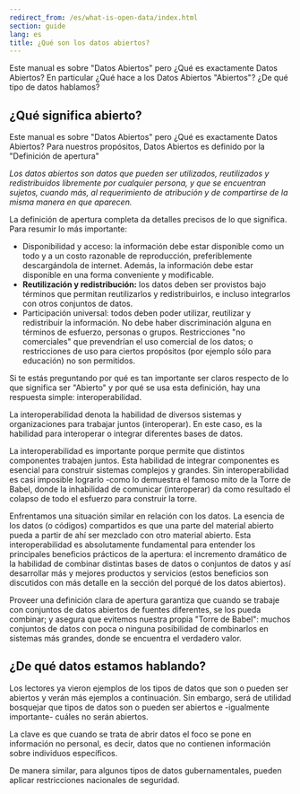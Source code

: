 ```yaml
---
redirect_from: /es/what-is-open-data/index.html
section: guide
lang: es
title: ¿Qué son los datos abiertos?
---
```


Este manual es sobre "Datos Abiertos" pero ¿Qué es exactamente Datos Abiertos? En particular ¿Qué hace a los Datos Abiertos "Abiertos"? ¿De qué tipo de datos hablamos?

## ¿Qué significa abierto?

Este manual es sobre "Datos Abiertos" pero ¿Qué es exactamente Datos Abiertos? Para nuestros propósitos, Datos Abiertos es definido por la "Definición de apertura"

*Los datos abiertos son datos que pueden ser utilizados, reutilizados y redistribuidos libremente por cualquier persona, y que se encuentran sujetos, cuando más, al requerimiento de atribución y de compartirse de la misma manera en que aparecen.*

La definición de apertura completa da detalles precisos de lo que significa. Para resumir lo más importante:

-   Disponibilidad y acceso: la información debe estar disponible como un todo y a un costo razonable de reproducción, preferiblemente descargándola de internet. Además, la información debe estar disponible en una forma conveniente y modificable.
-   **Reutilización y redistribución:** los datos deben ser provistos bajo términos que permitan reutilizarlos y redistribuirlos, e incluso integrarlos con otros conjuntos de datos.
-   Participación universal: todos deben poder utilizar, reutilizar y redistribuir la información. No debe haber discriminación alguna en términos de esfuerzo, personas o grupos. Restricciones "no comerciales" que prevendrían el uso comercial de los datos; o restricciones de uso para ciertos propósitos (por ejemplo sólo para educación) no son permitidos.

Si te estás preguntando por qué es tan importante ser claros respecto de lo que significa ser "Abierto" y por qué se usa esta definición, hay una respuesta simple: interoperabilidad.

La interoperabilidad denota la habilidad de diversos sistemas y organizaciones para trabajar juntos (interoperar). En este caso, es la habilidad para interoperar o integrar diferentes bases de datos.

La interoperabilidad es importante porque permite que distintos componentes trabajen juntos. Esta habilidad de integrar componentes es esencial para construir sistemas complejos y grandes. Sin interoperabilidad es casi imposible lograrlo -como lo demuestra el famoso mito de la Torre de Babel, donde la inhabilidad de comunicar (interoperar) da como resultado el colapso de todo el esfuerzo para construir la torre.

Enfrentamos una situación similar en relación con los datos. La esencia de los datos (o códigos) compartidos es que una parte del material abierto pueda a partir de ahí ser mezclado con otro material abierto. Esta interoperabilidad es absolutamente fundamental para entender los principales beneficios prácticos de la apertura: el incremento dramático de la habilidad de combinar distintas bases de datos o conjuntos de datos y así desarrollar más y mejores productos y servicios (estos beneficios son discutidos con más detalle en la sección del porqué de los datos abiertos).

Proveer una definición clara de apertura garantiza que cuando se trabaje con conjuntos de datos abiertos de fuentes diferentes, se los pueda combinar; y asegura que evitemos nuestra propia "Torre de Babel": muchos conjuntos de datos con poca o ninguna posibilidad de combinarlos en sistemas más grandes, donde se encuentra el verdadero valor.

## ¿De qué datos estamos hablando?

Los lectores ya vieron ejemplos de los tipos de datos que son o pueden ser abiertos y verán más ejemplos a continuación. Sin embargo, será de utilidad bosquejar que tipos de datos son o pueden ser abiertos e -igualmente importante- cuáles no serán abiertos.

La clave es que cuando se trata de abrir datos el foco se pone en información no personal, es decir, datos que no contienen información sobre individuos específicos.

De manera similar, para algunos tipos de datos gubernamentales, pueden aplicar restricciones nacionales de seguridad.